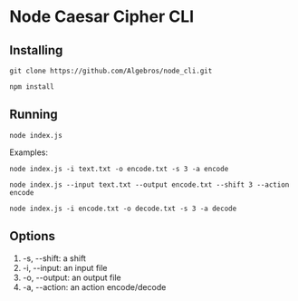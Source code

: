# Node Caesar Cipher CLI

## Installing
`git clone https://github.com/Algebros/node_cli.git`

`npm install`

## Running
`node index.js`

Examples:

`node index.js -i text.txt -o encode.txt -s 3 -a encode`

`node index.js --input text.txt --output encode.txt --shift 3 --action encode`

`node index.js -i encode.txt -o decode.txt -s 3 -a decode`

## Options
1. -s, --shift: a shift
2. -i, --input: an input file
3. -o, --output: an output file
4. -a, --action: an action encode/decode